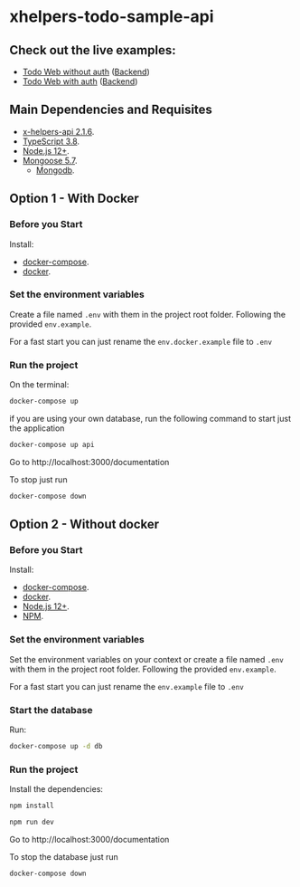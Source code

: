 # xhelpers-todo-sample-api

## Check out the live examples:
 - [Todo Web without auth](https://todos.hamaguchi.site) ([Backend](https://xhelpers-todo-sample-api.hamaguchi.site/documentation#))
 - [Todo Web with auth](https://account.hamaguchi.site) ([Backend](https://xhelpers-todo-sample-api.hamaguchi.site/documentation#))

## Main Dependencies and Requisites

- [x-helpers-api 2.1.6](https://github.com/wmkDev/xhelpers-api).
- [TypeScript 3.8](https://www.typescriptlang.org/).
- [Node.js 12+](https://nodejs.org/).
- [Mongoose 5.7](https://mongoosejs.com/).
  - [Mongodb](https://www.mongodb.com/).

## Option 1 - With Docker

### Before you Start
Install:
- [docker-compose](https://docs.docker.com/compose/install/).
- [docker](https://docs.docker.com/engine/install/).

### Set the environment variables

Create a file named `.env` with them in the project root folder. Following the provided `env.example`.

For a fast start you can just rename the `env.docker.example` file to `.env`

### Run the project

On the terminal:

```bash
docker-compose up
```

if you are using your own database, run the following command to start just the application
```bash
docker-compose up api
```

Go to http://localhost:3000/documentation

To stop just run
```bash
docker-compose down
```

## Option 2 - Without docker

### Before you Start
Install:
- [docker-compose](https://docs.docker.com/compose/install/).
- [docker](https://docs.docker.com/engine/install/).
- [Node.js 12+](https://nodejs.org/).
- [NPM](https://www.npmjs.com/get-npm).


### Set the environment variables

Set the environment variables on your context or create a file named `.env` with them in the project root folder. Following the provided `env.example`.

For a fast start you can just rename the `env.example` file to `.env`

### Start the database
Run:
```bash
docker-compose up -d db
```

### Run the project

Install the dependencies:
```bash
npm install
```

```bash
npm run dev
```


Go to http://localhost:3000/documentation


To stop the database just run
```bash
docker-compose down
```
